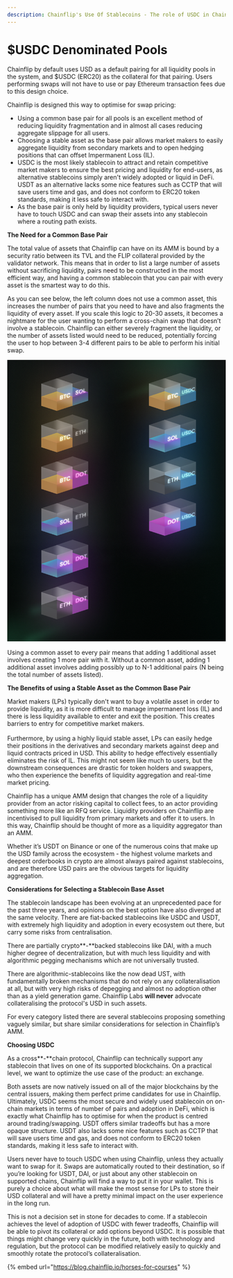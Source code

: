 ```yaml
---
description: Chainflip's Use Of Stablecoins - The role of USDC in Chainflip's AMM
---
```


# $USDC Denominated Pools

Chainflip by default uses USD as a default pairing for all liquidity pools in the system, and $USDC (ERC20) as the collateral for that pairing. Users performing swaps will not have to use or pay Ethereum transaction fees due to this design choice.

Chainflip is designed this way to optimise for swap pricing:

* Using a common base pair for all pools is an excellent method of reducing liquidity fragmentation and in almost all cases reducing aggregate slippage for all users.&#x20;
* Choosing a stable asset as the base pair allows market makers to easily aggregate liquidity from secondary markets and to open hedging positions that can offset Impermanent Loss (IL).
* USDC is the most likely stablecoin to attract and retain competitive market makers to ensure the best pricing and liquidity for end-users, as alternative stablecoins simply aren't widely adopted or liquid in DeFi. USDT as an alternative lacks some nice features such as CCTP that will save users time and gas, and does not conform to ERC20 token standards, making it less safe to interact with.
* As the base pair is only held by liquidity providers, typical users never have to touch USDC and can swap their assets into any stablecoin where a routing path exists.

**The Need for a Common Base Pair**

The total value of assets that Chainflip can have on its AMM is bound by a security ratio between its TVL and the FLIP collateral provided by the validator network. This means that in order to list a large number of assets without sacrificing liquidity, pairs need to be constructed in the most efficient way, and having a common stablecoin that you can pair with every asset is the smartest way to do this.

As you can see below, the left column does not use a common asset, this increases the number of pairs that you need to have and also fragments the liquidity of every asset. If you scale this logic to 20-30 assets, it becomes a nightmare for the user wanting to perform a cross-chain swap that doesn’t involve a stablecoin. Chainflip can either severely fragment the liquidity, or the number of assets listed would need to be reduced, potentially forcing the user to hop between 3-4 different pairs to be able to perform his initial swap.

![](../.gitbook/assets/pools.png)

Using a common asset to every pair means that adding 1 additional asset involves creating 1 more pair with it. Without a common asset, adding 1 additional asset involves adding possibly up to N-1 additional pairs (N being the total number of assets listed).

**The Benefits of using a Stable Asset as the Common Base Pair**

Market makers (LPs) typically don't want to buy a volatile asset in order to provide liquidity, as it is more difficult to manage impermanent loss (IL) and there is less liquidity available to enter and exit the position. This creates barriers to entry for competitive market makers.\
\
Furthermore, by using a highly liquid stable asset, LPs can easily hedge their positions in the derivatives and secondary markets against deep and liquid contracts priced in USD. This ability to hedge effectively essentially eliminates the risk of IL. This might not seem like much to users, but the downstream consequences are drastic for token holders and swappers, who then experience the benefits of liquidity aggregation and real-time market pricing.

Chainflip has a unique AMM design that changes the role of a liquidity provider from an actor risking capital to collect fees, to an actor providing something more like an RFQ service. Liquidity providers on Chainflip are incentivised to pull liquidity from primary markets and offer it to users. In this way, Chainflip should be thought of more as a liquidity aggregator than an AMM.

Whether it’s USDT on Binance or one of the numerous coins that make up the USD family across the ecosystem - the highest volume markets and deepest orderbooks in crypto are almost always paired against stablecoins, and are therefore USD pairs are the obvious targets for liquidity aggregation.

**Considerations for Selecting a Stablecoin Base Asset**

The stablecoin landscape has been evolving at an unprecedented pace for the past three years, and opinions on the best option have also diverged at the same velocity. There are fiat-backed stablecoins like USDC and USDT, with extremely high liquidity and adoption in every ecosystem out there, but carry some risks from centralisation.

There are partially crypto**-**backed stablecoins like DAI, with a much higher degree of decentralization, but with much less liquidity and with algorithmic pegging mechanisms which are not universally trusted.

There are algorithmic-stablecoins like the now dead UST, with fundamentally broken mechanisms that do not rely on any collateralisation at all, but with very high risks of depegging and almost no adoption other than as a yield generation game. Chainflip Labs **will never** advocate collateralising the protocol's USD in such assets.

For every category listed there are several stablecoins proposing something vaguely similar, but share similar considerations for selection in Chainflip’s AMM.

**Choosing USDC**

As a cross**-**chain protocol, Chainflip can technically support any stablecoin that lives on one of its supported blockchains. On a practical level, we want to optimize the use case of the product: an exchange.

Both assets are now natively issued on all of the major blockchains by the central issuers, making them perfect prime candidates for use in Chainflip. Ultimately, USDC seems the most secure and widely used stablecoin on on-chain markets in terms of number of pairs and adoption in DeFi, which is exactly what Chainflip has to optimise for when the product is centred around trading/swapping. USDT offers similar tradeoffs but has a more opaque structure. USDT also lacks some nice features such as CCTP that will save users time and gas, and does not conform to ERC20 token standards, making it less safe to interact with.&#x20;

Users never have to touch USDC when using Chainflip, unless they actually want to swap for it. Swaps are automatically routed to their destination, so if you’re looking for USDT, DAI, or just about any other stablecoin on supported chains, Chainflip will find a way to put it in your wallet. This is purely a choice about what will make the most sense for LPs to store their USD collateral and will have a pretty minimal impact on the user experience in the long run.

This is not a decision set in stone for decades to come. If a stablecoin achieves the level of adoption of USDC with fewer tradeoffs, Chainflip will be able to pivot its collateral or add options beyond USDC. It is possible that things might change very quickly in the future, both with technology and regulation, but the protocol can be modified relatively easily to quickly and smoothly rotate the protocol’s collateralisation.

{% embed url="https://blog.chainflip.io/horses-for-courses" %}
